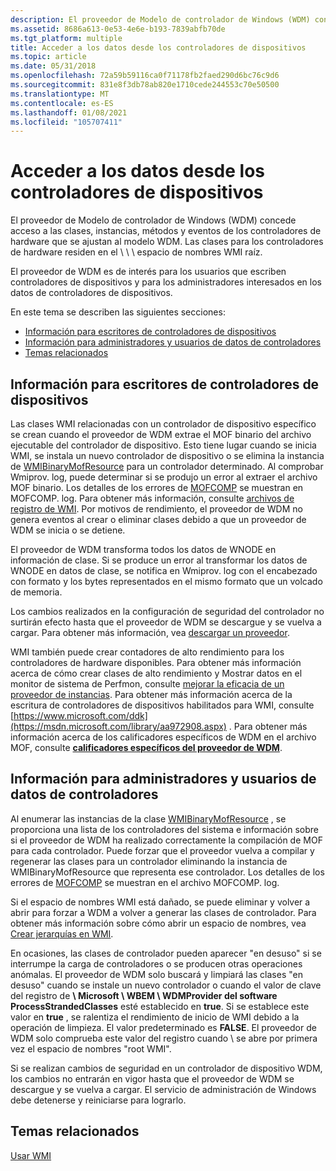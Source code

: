 ```yaml
---
description: El proveedor de Modelo de controlador de Windows (WDM) concede acceso a las clases, instancias, métodos y eventos de los controladores de hardware que se ajustan al modelo WDM.
ms.assetid: 8686a613-0e53-4e6e-b193-7839abfb70de
ms.tgt_platform: multiple
title: Acceder a los datos desde los controladores de dispositivos
ms.topic: article
ms.date: 05/31/2018
ms.openlocfilehash: 72a59b59116ca0f71178fb2faed290d6bc76c9d6
ms.sourcegitcommit: 831e8f3db78ab820e1710cede244553c70e50500
ms.translationtype: MT
ms.contentlocale: es-ES
ms.lasthandoff: 01/08/2021
ms.locfileid: "105707411"
---
```

# <a name="accessing-data-from-device-drivers"></a>Acceder a los datos desde los controladores de dispositivos

El proveedor de Modelo de controlador de Windows (WDM) concede acceso a las clases, instancias, métodos y eventos de los controladores de hardware que se ajustan al modelo WDM. Las clases para los controladores de hardware residen en el \\ \\ \\ espacio de nombres WMI raíz.

El proveedor de WDM es de interés para los usuarios que escriben controladores de dispositivos y para los administradores interesados en los datos de controladores de dispositivos.

En este tema se describen las siguientes secciones:

-   [Información para escritores de controladores de dispositivos](#information-for-device-driver-writers)
-   [Información para administradores y usuarios de datos de controladores](#information-for-administrators-and-users-of-driver-data)
-   [Temas relacionados](#related-topics)

## <a name="information-for-device-driver-writers"></a>Información para escritores de controladores de dispositivos

Las clases WMI relacionadas con un controlador de dispositivo específico se crean cuando el proveedor de WDM extrae el MOF binario del archivo ejecutable del controlador de dispositivo. Esto tiene lugar cuando se inicia WMI, se instala un nuevo controlador de dispositivo o se elimina la instancia de [WMIBinaryMofResource](/windows/desktop/WmiCoreProv/wmibinarymofresource) para un controlador determinado. Al comprobar Wmiprov. log, puede determinar si se produjo un error al extraer el archivo MOF binario. Los detalles de los errores de [MOFCOMP](mofcomp.md) se muestran en MOFCOMP. log. Para obtener más información, consulte [archivos de registro de WMI](wmi-log-files.md). Por motivos de rendimiento, el proveedor de WDM no genera eventos al crear o eliminar clases debido a que un proveedor de WDM se inicia o se detiene.

El proveedor de WDM transforma todos los datos de WNODE en información de clase. Si se produce un error al transformar los datos de WNODE en datos de clase, se notifica en Wmiprov. log con el encabezado con formato y los bytes representados en el mismo formato que un volcado de memoria.

Los cambios realizados en la configuración de seguridad del controlador no surtirán efecto hasta que el proveedor de WDM se descargue y se vuelva a cargar. Para obtener más información, vea [descargar un proveedor](unloading-a-provider.md).

WMI también puede crear contadores de alto rendimiento para los controladores de hardware disponibles. Para obtener más información acerca de cómo crear clases de alto rendimiento y Mostrar datos en el monitor de sistema de Perfmon, consulte [mejorar la eficacia de un proveedor de instancias](improving-the-efficiency-of-an-instance-provider.md). Para obtener más información acerca de la escritura de controladores de dispositivos habilitados para WMI, consulte [https://www.microsoft.com/ddk](https://msdn.microsoft.com/library/aa972908.aspx) . Para obtener más información acerca de los calificadores específicos de WDM en el archivo MOF, consulte [**calificadores específicos del proveedor de WDM**](qualifiers-specific-to-the-wdm-provider.md).

## <a name="information-for-administrators-and-users-of-driver-data"></a>Información para administradores y usuarios de datos de controladores

Al enumerar las instancias de la clase [WMIBinaryMofResource](/windows/desktop/WmiCoreProv/wmibinarymofresource) , se proporciona una lista de los controladores del sistema e información sobre si el proveedor de WDM ha realizado correctamente la compilación de MOF para cada controlador. Puede forzar que el proveedor vuelva a compilar y regenerar las clases para un controlador eliminando la instancia de WMIBinaryMofResource que representa ese controlador. Los detalles de los errores de [MOFCOMP](mofcomp.md) se muestran en el archivo MOFCOMP. log.

Si el espacio de nombres WMI está dañado, se puede eliminar y volver a abrir para forzar a WDM a volver a generar las clases de controlador. Para obtener más información sobre cómo abrir un espacio de nombres, vea [Crear jerarquías en WMI](creating-hierarchies-within-wmi.md).

En ocasiones, las clases de controlador pueden aparecer "en desuso" si se interrumpe la carga de controladores o se producen otras operaciones anómalas. El proveedor de WDM solo buscará y limpiará las clases "en desuso" cuando se instale un nuevo controlador o cuando el valor de clave del registro de **\\ Microsoft \\ WBEM \\ WDMProvider del software** **ProcessStrandedClasses** esté establecido en **true**. Si se establece este valor en **true** , se ralentiza el rendimiento de inicio de WMI debido a la operación de limpieza. El valor predeterminado es **FALSE**. El proveedor de WDM solo comprueba este valor del registro cuando \\ se abre por primera vez el espacio de nombres "root WMI".

Si se realizan cambios de seguridad en un controlador de dispositivo WDM, los cambios no entrarán en vigor hasta que el proveedor de WDM se descargue y se vuelva a cargar. El servicio de administración de Windows debe detenerse y reiniciarse para lograrlo.

## <a name="related-topics"></a>Temas relacionados

<dl> <dt>

[Usar WMI](using-wmi.md)
</dt> </dl>

 

 
